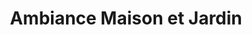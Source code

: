 ---
title: "Ambiance Maison et Jardin"
url: /plan-dorgon/ambiance-maison-et-jardin/
shop: Blumen
---
